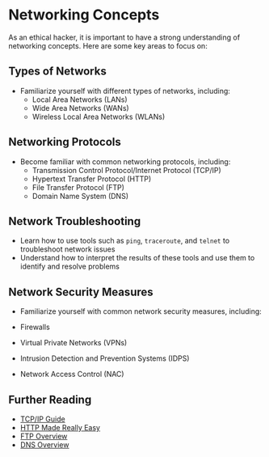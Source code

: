 # Networking Concepts

As an ethical hacker, it is important to have a strong understanding of networking concepts. Here are some key areas to focus on:

## Types of Networks

- Familiarize yourself with different types of networks, including:
  - Local Area Networks (LANs)
  - Wide Area Networks (WANs)
  - Wireless Local Area Networks (WLANs)

## Networking Protocols

- Become familiar with common networking protocols, including:
  - Transmission Control Protocol/Internet Protocol (TCP/IP)
  - Hypertext Transfer Protocol (HTTP)
  - File Transfer Protocol (FTP)
  - Domain Name System (DNS)

## Network Troubleshooting

- Learn how to use tools such as `ping`, `traceroute`, and `telnet` to troubleshoot network issues
- Understand how to interpret the results of these tools and use them to identify and resolve problems

## Network Security Measures

- Familiarize yourself with common network security measures, including:
 
- Firewalls
- Virtual Private Networks (VPNs)
- Intrusion Detection and Prevention Systems (IDPS)
- Network Access Control (NAC)

## Further Reading

- [TCP/IP Guide](http://www.tcpipguide.com/)
- [HTTP Made Really Easy](http://www.jmarshall.com/easy/http/)
- [FTP Overview](https://tools.ietf.org/html/rfc959)
- [DNS Overview](https://tools.ietf.org/html/rfc1034)
